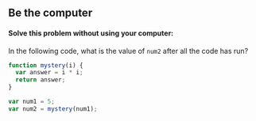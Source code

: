## Be the computer

#### Solve this problem without using your computer:

In the following code, what is the value of `num2` after all the code has run?

```javascript
function mystery(i) {
  var answer = i * i;
  return answer;
}

var num1 = 5;
var num2 = mystery(num1);
```
